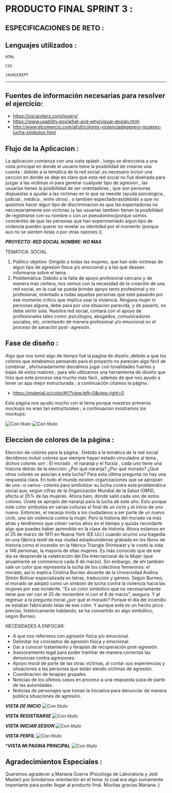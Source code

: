 # PRODUCTO FINAL SPRINT 3 :

## ESPECIFICACIONES DE RETO :

## Lenguajes utilizados :

~~~
HTML
~~~
~~~
CSS
~~~
~~~
JAVASCRIPT
~~~    
***
## Fuentes de información necesarias para resolver el ejercicio:
 * https://oscarotero.com/jquery/
 * https://www.usability.gov/what-and-why/visual-design.html
 * http://www.elcomercio.com/afull/colores-violenciadegenero-mujeres-lucha-simbolos.html

 ## Flujo de la Aplicacion :

 La aplicacion comienza con una vista splash , luego se direcciona a una vista principal en donde el usuario tiene la posibilidad de crearse una cuenta ; debido a la temática de la red social ,es necesario incluir una seccion en donde se deje en claro que esta red social no fué diseñada para juzgar a las victimas ni para generar cualquier tipo de agresion ,  las usuarias tienes la posibilidad de ser orientadoras , que son personas dispuestas a ayudar a las victimas en lo que se neesite (ayuda psicologica , judicial , médica , entre otros) , o tambien espectadoras(debido a que no quisimos hacer algun tipo de discriminacion es que las espectadoras no neccesariamente son victimas )y las usuarias tambien tienen la posibilidad de registrarse con su nombre o con un pseudónimo(porque somos concientes de que las personas que han experimentado algun tipo de violencia pueden querer no revelar su identidad por el momento (porque aun no se sienten listas o por otras razones )).

***PROYECTO: RED SOCIAL***
***NOMBRE: NO MAS***

TEMATICA: SOCIAL
1. Público objetivo :Dirigido a todas las mujeres, que han sido víctimas de algun tipo de agresión física y/o emocional y a las que desean informarse sobre el tema.
2. Problemática: Debido a la falta de apoyo profesional cercano y de manera más certera, nos vemos con la necesidad de la creación de una red social, en la cual se pueda  brindar apoyo tanto profesional y no profesional, orientado  a todas aquellas personas que este pasando por ese momento crítico que implica usar la violencia. Ninguna mujer ni personas alguna, debe para por una situacion parecida, y de pasarlo, no debe sentir sola.
Nuestra red social, contará con el apoyo de profesionales tales como: psicólogos, abogados, comunicadores sociales, etc,  orientando de manera profesional y/o emocional en el proceso de sanación post- agresión.

## Fase de diseño :
 Algo que nos tomó algo de tiempo fué la pagina de diseño ,debido a que los colores que estabamos pensando para el proyecto no parecían algo fácil de combinar , afortunadamente decidimos jugar con tonalidades fuertes y bajas de estos matices ; para ello utilizamos una herramienta de diseño que hizo que este proceso sea mucho más fácil , además de que nos ayudo a tener un app mejor estructurada ; a continuación citamos la página :
*  https://material.io/color/#!/?view.left=0&view.right=0

Esta página nos ayudo mucho con el tema porque nuestros primeros mockups no eran tan estructurales ;
a continuacion mostramos los mockups:

![Con titulo](assets/images/mockup1.jpg)
![Con titulo](assets/images/mockup2.jpg)

## Eleccion de colores de la página :

Eleccion de colores para la página :
Debido a la temática de la red social decidimos incluir colores que siempre hayan estado vinculados al tema , dichos colores son :
El morado , el naranja y el fucsia , cada uno tiene una historia detrás de la elección:
¿Por qué naranja? ¿Por qué morado? ¿Qué otros colores se asocian a esta lucha? Para esta última pregunta no hay una respuesta clara. En todo el mundo existen organizaciones que se apropian de uno -o varios- colores para simbolizar su lucha contra esta problemática social que, según cifras de la Organización Mundial de la Salud (OMS), afecta al 35% de las mujeres. Ahora bien, dónde salió cada uno de estos colores. Únete se apropió del naranja para la lucha de este año. Esto porque este color simboliza en varias culturas el final de un ciclo y el inicio de uno nuevo. Entonces, el naranja invita a los ciudadanos a ser parte de un nuevo ciclo, uno sin violencia contra la mujer. Pero la historia del morado va más atrás y tendremos que volver varios años en el tiempo y quizás recordarte algo que puedes haber aprendido en la clase de historia. Ahora estamos en el 25 de marzo de 1911 en Nueva York (EE.UU.) cuando ocurrió una tragedia en una fábrica textil de esa ciudad estadounidense grabada en los libros de historia como el incendio en la fábrica Triangle Shirtwaist y le costó la vida a 146 personas, la mayoría de ellas mujeres. Es más conocido que de ese día se desprende la celebración del Día Internacional de la Mujer (que anualmente se conmemora cada 8 de marzo). Sin embargo, de ahí también sale un color que representa la lucha de los colectivos femeninos: el morado, así lo explica Cristina Burneo docente de la Universidad Andina Simón Bolívar especializada en letras, traducción y género. Según Burneo, el morado se adoptó como un símbolo de lucha contra la violencia hacia las mujeres por ese incidente. “Es un color simbólico que no necesariamente tiene que ver con el 25 de noviembre ni con el 8 de marzo”, asegura. Y al regresar a la pregunta inicial ¿por qué el morado? Porque el día del incendio se estaban fabricando telas de ese color. Y aunque este es un hecho poco preciso, históricamente hablando, se ha convertido en algo simbólico, según Burneo.




NECESIDADES A ENFOCAR:

* A que nos referimos con agresión física y/o emocional.
* Delimitar los conceptos de agresión física y emocional.
* Dar a conocer tratamiento y terapias de recuperación post-agresión.
* Asesoramiento legal para poder tramitar de manera correctas las denuncias contra agresiones.
* Apoyo moral de parte de las otras víctimas, al contar sus experiencias y situaciones a las personas que están siendo víctimas de agresión.
* Coordinación de terapias grupales.
* Noticias de los últimos casos en proceso a una respuesta justa de parte de las autoridades.
* Noticias de personajes que toman la iniciativa para denunciar de manera pública situaciones de agresión.

***VISTA DE INICIO***
![Con titulo](assets/images/vista_principal.png "titulo")

***VISTA REGISTRARSE***
![Con titulo](assets/images/vista_home.png "titulo")

***VISTA INICIAR SESION***
![Con titulo](assets/images/vista_signup.png "titulo")

***VISTA PERFIL***
![Con titulo](assets/images/vista_signin.png "titulo")

***VISTA MI PAGINA PRINCIPAL**
![Con titulo](assets/images/vista_profile.png "titulo")

##  Agradecimientos Especiales :

Queremos agradecer a Mariana Guerra (Psicóloga de Laboratoria y Jedi Master) por brindarnos orientación en el tema ;lo cual era algo sumamente importante para poder llegar al producto final. Muchas gracias Mariana :)

